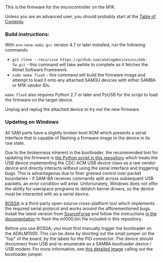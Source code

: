 This is the firmware for the microcontroller on the M1K.

Unless you are an advanced user, you should probably start at the [Table of Contents](https://wiki.analog.com/university/tools/m1k).

### Build instructions:

With `arm-none-eabi-gcc` version 4.7 or later installed, run the following commands:

* `git clone --recursive https://github.com/analogdevicesinc/m1k-fw.git` - this command will take awhile to complete as it fetches the Atmel Software Framework.
* `sudo make flash` - this command will build the firmware image and attempt to load it onto any attached SAM3U devices with either SAMBA or M1K vendor IDs.

`make flash` also requires Python 2.7 or later and PyUSB for the script to load the firmware on the target device.

Unplug and replug the attached device to try out the new firmware.

### Updating on Windows

All SAM parts have a slightly broken boot ROM which presents a serial interface that is capable of flashing a firmware image to the device in its raw state. 

Due to the brokenness inherent in the bootloader, the recommended tool for updating the firmware is [the Python script in this repository](./scripts/sam-ba.py) which treats the USB device implementing the CDC-ACM USB device class as a raw vendor device and directly interacts without using the serial interface and triggering bugs. This is advantageous due to finer grained control over packet boundaries - if SAM-BA receives commands split across subsequent USB packets, an error condition will arise. Unfortunately, Windows does not offer the ability for userspace programs to detatch kernel drivers, so the device must be interacted with as a serial device.

[BOSSA](www.shumatech.com/web/products/bossa) is a third-party open-source cross-platform tool which implements the required serial protocol and works around the afforementioned bugs. Install the latest version from [SourceForge](http://sourceforge.net/projects/b-o-s-s-a/files/) and follow the instructions [in the documentation](http://www.shumatech.com/web/products/bossa) to flash the m1000.bin file included in this repository.

Before you use BOSSA, you must first manually trigger the bootloader on the ADALM1000. This can be done by shorting out the small jumper on the "top" of the board, by the labels for the PIO connector. The device should disconnect from USB and re-enumerate as a SAMBA bootloader device / USB modem. For more information, see [this detailed image](http://imgur.com/tOdcnSb) calling out the bootloader jumper.
